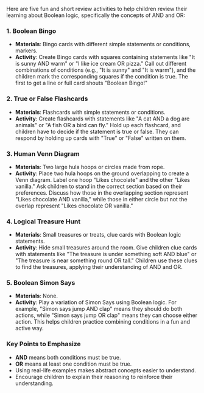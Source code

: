 Here are five fun and short review activities to help children review their learning about Boolean logic, specifically the concepts of AND and OR:

### 1. **Boolean Bingo**
- **Materials**: Bingo cards with different simple statements or conditions, markers.
- **Activity**: Create Bingo cards with squares containing statements like "It is sunny AND warm" or "I like ice cream OR pizza." Call out different combinations of conditions (e.g., "It is sunny" and "It is warm"), and the children mark the corresponding squares if the condition is true. The first to get a line or full card shouts "Boolean Bingo!"

### 2. **True or False Flashcards**
- **Materials**: Flashcards with simple statements or conditions.
- **Activity**: Create flashcards with statements like "A cat AND a dog are animals" or "A fish OR a bird can fly." Hold up each flashcard, and children have to decide if the statement is true or false. They can respond by holding up cards with "True" or "False" written on them.

### 3. **Human Venn Diagram**
- **Materials**: Two large hula hoops or circles made from rope.
- **Activity**: Place two hula hoops on the ground overlapping to create a Venn diagram. Label one hoop "Likes chocolate" and the other "Likes vanilla." Ask children to stand in the correct section based on their preferences. Discuss how those in the overlapping section represent "Likes chocolate AND vanilla," while those in either circle but not the overlap represent "Likes chocolate OR vanilla."

### 4. **Logical Treasure Hunt**
- **Materials**: Small treasures or treats, clue cards with Boolean logic statements.
- **Activity**: Hide small treasures around the room. Give children clue cards with statements like "The treasure is under something soft AND blue" or "The treasure is near something round OR tall." Children use these clues to find the treasures, applying their understanding of AND and OR.

### 5. **Boolean Simon Says**
- **Materials**: None.
- **Activity**: Play a variation of Simon Says using Boolean logic. For example, "Simon says jump AND clap" means they should do both actions, while "Simon says jump OR clap" means they can choose either action. This helps children practice combining conditions in a fun and active way.

### Key Points to Emphasize

- **AND** means both conditions must be true.
- **OR** means at least one condition must be true.
- Using real-life examples makes abstract concepts easier to understand.
- Encourage children to explain their reasoning to reinforce their understanding.
